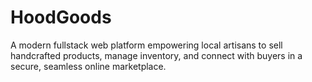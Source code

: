 # HoodGoods
A modern fullstack web platform empowering local artisans to sell handcrafted products, manage inventory, and connect with buyers in a secure, seamless online marketplace.
